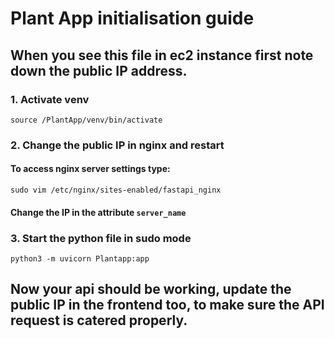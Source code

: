# Plant App initialisation guide

## When you see this file in ec2 instance first note down the public IP address.
### 1. Activate venv
```source /PlantApp/venv/bin/activate```

### 2. Change the public IP in nginx and restart
#### To access nginx server settings type: 
```sudo vim /etc/nginx/sites-enabled/fastapi_nginx```
#### Change the IP in the attribute ```server_name```

### 3. Start the python file in sudo mode
```python3 -m uvicorn Plantapp:app```

## Now your api should be working, update the public IP in the frontend too, to make sure the API request is catered properly.
